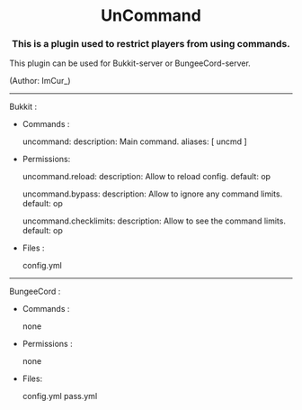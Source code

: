 <div align=middle>
    <h1>UnCommand</h1>

<h3>This is a plugin used to restrict players from using commands.</h3>
</div>
This plugin can be used for Bukkit-server or BungeeCord-server.

(Author: ImCur_)

---
Bukkit :
* Commands :


    uncommand:
        description: Main command.
        aliases: [ uncmd ]
* Permissions:


    uncommand.reload:
        description: Allow to reload config.
        default: op

    uncommand.bypass:
        description: Allow to ignore any command limits.
        default: op

    uncommand.checklimits:
        description: Allow to see the command limits.
        default: op
* Files :


    config.yml
---
BungeeCord :
* Commands :


    none
* Permissions :

    
    none
* Files:


    config.yml
    pass.yml
